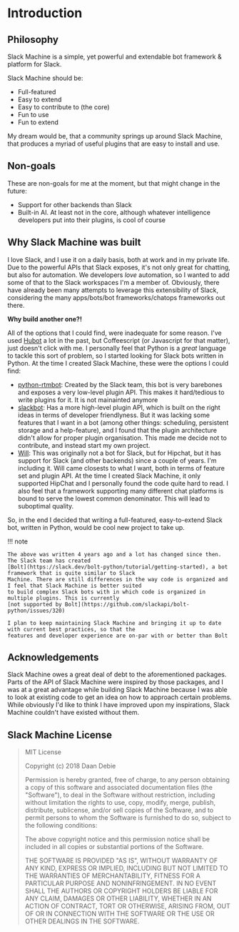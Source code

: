 # Introduction

## Philosophy

Slack Machine is a simple, yet powerful and extendable bot framework & platform for Slack.

Slack Machine should be:

- Full-featured
- Easy to extend
- Easy to contribute to (the core)
- Fun to use
- Fun to extend

My dream would be, that a community springs up around Slack Machine, that produces a myriad of useful plugins that are
easy to install and use.

## Non-goals

These are non-goals for me at the moment, but that might change in the
future:

- Support for other backends than Slack
- Built-in AI. At least not in the core, although whatever intelligence developers put into their plugins, is cool of
  course

## Why Slack Machine was built

I love Slack, and I use it on a daily basis, both at work and in my private life. Due to the powerful APIs that Slack
exposes, it's not only great for chatting, but also for automation. We developers *love* automation, so I wanted to
add some of that to the Slack workspaces I'm a member of. Obviously, there have already been many attempts to leverage
this extensibility of Slack, considering the many apps/bots/bot frameworks/chatops frameworks out there.

**Why build another one?!**

All of the options that I could find, were inadequate for some reason. I've used [Hubot](https://hubot.github.com/) a
lot in the past, but Coffeescript (or Javascript for that matter), just doesn't click with me. I personally feel that
Python is a *great* language to tackle this sort of problem, so I started looking for Slack bots written in Python.
At the time I created Slack Machine, these were the options I could find:

- [python-rtmbot](https://github.com/slackapi/python-rtmbot): Created by the Slack team, this bot is very barebones and
  exposes a very low-level plugin API. This makes it hard/tedious to write plugins for it. It is not mainainted anymore
- [slackbot](https://github.com/scrapinghub/slackbot): Has a more high-level plugin API, which is built on the right
  ideas in terms of developer friendlyness. But it was lacking some features that I want in a bot (among other
  things: scheduling, persistent storage and a help-feature), and I found that the plugin architecture didn't allow for
  proper plugin organisation. This made me decide not to contribute, and instead start my own project.
- [Will](http://skoczen.github.io/will/): This was originally not a bot for Slack, but for Hipchat, but it has support
  for Slack (and other backends) since a couple of years. I'm including it. Will came closests to what I want, both
  in terms of feature set and plugin API. At the time I created Slack Machine, it only supported HipChat and I
  personally found the code quite hard to read. I also feel that a framework supporting many different chat
  platforms is bound to serve the lowest common denominator. This will lead to suboptimal quality.

So, in the end I decided that writing a full-featured, easy-to-extend
Slack bot, written in Python, would be cool new project to take up.

!!! note

    The above was written 4 years ago and a lot has changed since then. The Slack team has created
    [Bolt](https://slack.dev/bolt-python/tutorial/getting-started), a bot framework that is quite similar to Slack
    Machine. There are still differences in the way code is organized and I feel that Slack Machine is better suited
    to build complex Slack bots with in which code is organized in multiple plugins. This is currently
    [not supported by Bolt](https://github.com/slackapi/bolt-python/issues/320)

    I plan to keep maintaining Slack Machine and bringing it up to date with current best practices, so that the
    features and developer experience are on-par with or better than Bolt

## Acknowledgements

Slack Machine owes a great deal of debt to the aforementioned packages. Parts of the API of Slack Machine were inspired
by those packages, and I was at a great advantage while building Slack Machine because I was able to look at existing
code to get an idea on how to approach certain problems. While obviously I'd like to think I have improved upon my
inspirations, Slack Machine couldn't have existed without them.

## Slack Machine License

> MIT License
>
> Copyright (c) 2018 Daan Debie
>
> Permission is hereby granted, free of charge, to any person obtaining
> a copy of this software and associated documentation files (the
> "Software"), to deal in the Software without restriction, including
> without limitation the rights to use, copy, modify, merge, publish,
> distribute, sublicense, and/or sell copies of the Software, and to
> permit persons to whom the Software is furnished to do so, subject to
> the following conditions:
>
> The above copyright notice and this permission notice shall be
> included in all copies or substantial portions of the Software.
>
> THE SOFTWARE IS PROVIDED "AS IS", WITHOUT WARRANTY OF ANY KIND,
> EXPRESS OR IMPLIED, INCLUDING BUT NOT LIMITED TO THE WARRANTIES OF
> MERCHANTABILITY, FITNESS FOR A PARTICULAR PURPOSE AND NONINFRINGEMENT.
> IN NO EVENT SHALL THE AUTHORS OR COPYRIGHT HOLDERS BE LIABLE FOR ANY
> CLAIM, DAMAGES OR OTHER LIABILITY, WHETHER IN AN ACTION OF CONTRACT,
> TORT OR OTHERWISE, ARISING FROM, OUT OF OR IN CONNECTION WITH THE
> SOFTWARE OR THE USE OR OTHER DEALINGS IN THE SOFTWARE.
